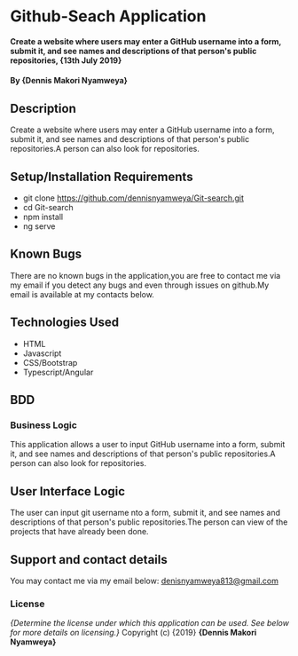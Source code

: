 # Github-Seach Application
#### Create a website where users may enter a GitHub username into a form, submit it, and see names and descriptions of that person's public repositories, {13th July 2019}
#### By **{Dennis Makori Nyamweya}**
## Description
Create a website where users may enter a GitHub username into a form, submit it, and see names and descriptions of that person's public repositories.A person can also look for repositories.
## Setup/Installation Requirements
* git clone https://github.com/dennisnyamweya/Git-search.git
* cd Git-search
* npm install
* ng serve
## Known Bugs
There are no known bugs in the application,you are free to contact me via my email if you detect any bugs and even through issues on github.My email is available at my contacts below.
## Technologies Used
* HTML 
* Javascript
* CSS/Bootstrap
* Typescript/Angular
## BDD
### Business Logic
This application allows a user to input GitHub username into a form, submit it, and see names and descriptions of that person's public repositories.A person can also look for repositories.
## User Interface Logic
The user can input git username nto a form, submit it, and see names and descriptions of that person's public repositories.The person can view of the projects that have already been done. 
## Support and contact details
You may contact me via my email below:
denisnyamweya813@gmail.com
### License
*{Determine the license under which this application can be used.  See below for more details on licensing.}*
Copyright (c) {2019} **{Dennis Makori Nyamweya}**